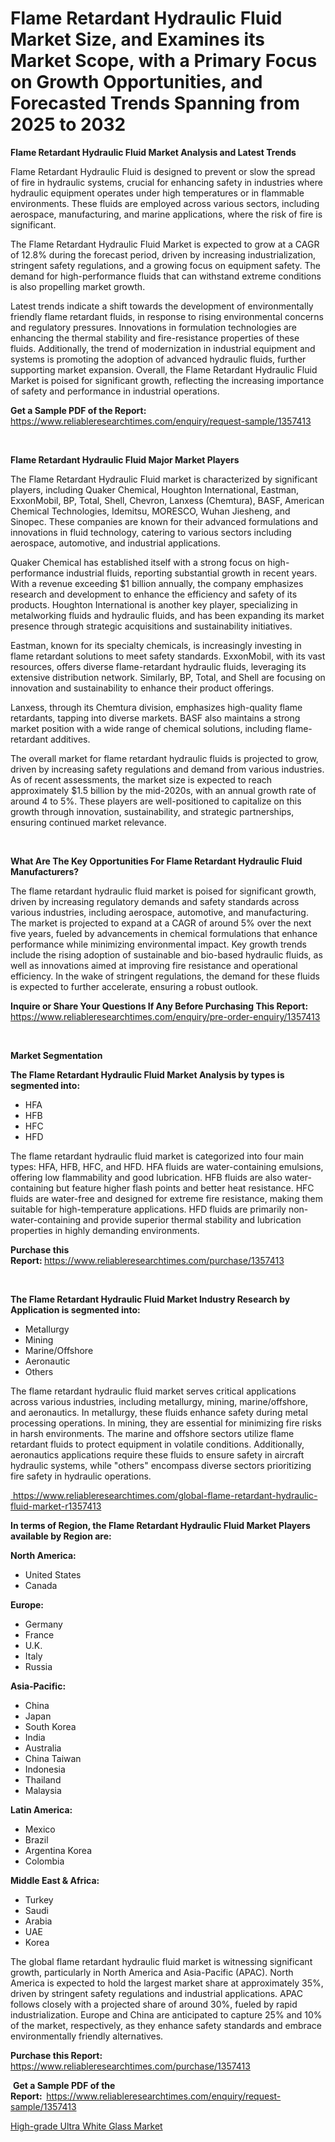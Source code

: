 <p><h1>Flame Retardant Hydraulic Fluid Market Size, and Examines its Market Scope, with a Primary Focus on Growth Opportunities, and Forecasted Trends Spanning from 2025 to 2032</h1></p><p><strong>Flame Retardant Hydraulic Fluid Market Analysis and Latest Trends</strong></p>
<p><p>Flame Retardant Hydraulic Fluid is designed to prevent or slow the spread of fire in hydraulic systems, crucial for enhancing safety in industries where hydraulic equipment operates under high temperatures or in flammable environments. These fluids are employed across various sectors, including aerospace, manufacturing, and marine applications, where the risk of fire is significant. </p><p>The Flame Retardant Hydraulic Fluid Market is expected to grow at a CAGR of 12.8% during the forecast period, driven by increasing industrialization, stringent safety regulations, and a growing focus on equipment safety. The demand for high-performance fluids that can withstand extreme conditions is also propelling market growth. </p><p>Latest trends indicate a shift towards the development of environmentally friendly flame retardant fluids, in response to rising environmental concerns and regulatory pressures. Innovations in formulation technologies are enhancing the thermal stability and fire-resistance properties of these fluids. Additionally, the trend of modernization in industrial equipment and systems is promoting the adoption of advanced hydraulic fluids, further supporting market expansion. Overall, the Flame Retardant Hydraulic Fluid Market is poised for significant growth, reflecting the increasing importance of safety and performance in industrial operations.</p></p>
<p><strong>Get a Sample PDF of the Report:&nbsp;</strong> <a href="https://www.reliableresearchtimes.com/enquiry/request-sample/1357413?utm_campaign=2007&utm_medium=2&utm_source=Github&utm_content=ia&utm_term=01022025&utm_id=flame-retardant-hydraulic-fluid">https://www.reliableresearchtimes.com/enquiry/request-sample/1357413</a></p>
<p>&nbsp;</p>
<p><strong>Flame Retardant Hydraulic Fluid Major Market Players</strong></p>
<p><p>The Flame Retardant Hydraulic Fluid market is characterized by significant players, including Quaker Chemical, Houghton International, Eastman, ExxonMobil, BP, Total, Shell, Chevron, Lanxess (Chemtura), BASF, American Chemical Technologies, Idemitsu, MORESCO, Wuhan Jiesheng, and Sinopec. These companies are known for their advanced formulations and innovations in fluid technology, catering to various sectors including aerospace, automotive, and industrial applications.</p><p>Quaker Chemical has established itself with a strong focus on high-performance industrial fluids, reporting substantial growth in recent years. With a revenue exceeding $1 billion annually, the company emphasizes research and development to enhance the efficiency and safety of its products. Houghton International is another key player, specializing in metalworking fluids and hydraulic fluids, and has been expanding its market presence through strategic acquisitions and sustainability initiatives.</p><p>Eastman, known for its specialty chemicals, is increasingly investing in flame retardant solutions to meet safety standards. ExxonMobil, with its vast resources, offers diverse flame-retardant hydraulic fluids, leveraging its extensive distribution network. Similarly, BP, Total, and Shell are focusing on innovation and sustainability to enhance their product offerings. </p><p>Lanxess, through its Chemtura division, emphasizes high-quality flame retardants, tapping into diverse markets. BASF also maintains a strong market position with a wide range of chemical solutions, including flame-retardant additives.</p><p>The overall market for flame retardant hydraulic fluids is projected to grow, driven by increasing safety regulations and demand from various industries. As of recent assessments, the market size is expected to reach approximately $1.5 billion by the mid-2020s, with an annual growth rate of around 4 to 5%. These players are well-positioned to capitalize on this growth through innovation, sustainability, and strategic partnerships, ensuring continued market relevance.</p></p>
<p>&nbsp;</p>
<p><strong>What Are The Key Opportunities For Flame Retardant Hydraulic Fluid Manufacturers?</strong></p>
<p><p>The flame retardant hydraulic fluid market is poised for significant growth, driven by increasing regulatory demands and safety standards across various industries, including aerospace, automotive, and manufacturing. The market is projected to expand at a CAGR of around 5% over the next five years, fueled by advancements in chemical formulations that enhance performance while minimizing environmental impact. Key growth trends include the rising adoption of sustainable and bio-based hydraulic fluids, as well as innovations aimed at improving fire resistance and operational efficiency. In the wake of stringent regulations, the demand for these fluids is expected to further accelerate, ensuring a robust outlook.</p></p>
<p><strong>Inquire or Share Your Questions If Any Before Purchasing This Report:</strong> <a href="https://www.reliableresearchtimes.com/enquiry/pre-order-enquiry/1357413?utm_campaign=2007&utm_medium=2&utm_source=Github&utm_content=ia&utm_term=01022025&utm_id=flame-retardant-hydraulic-fluid">https://www.reliableresearchtimes.com/enquiry/pre-order-enquiry/1357413</a></p>
<p>&nbsp;</p>
<p><strong>Market Segmentation</strong></p>
<p><strong>The Flame Retardant Hydraulic Fluid Market Analysis by types is segmented into:</strong></p>
<p><ul><li>HFA</li><li>HFB</li><li>HFC</li><li>HFD</li></ul></p>
<p><p>The flame retardant hydraulic fluid market is categorized into four main types: HFA, HFB, HFC, and HFD. HFA fluids are water-containing emulsions, offering low flammability and good lubrication. HFB fluids are also water-containing but feature higher flash points and better heat resistance. HFC fluids are water-free and designed for extreme fire resistance, making them suitable for high-temperature applications. HFD fluids are primarily non-water-containing and provide superior thermal stability and lubrication properties in highly demanding environments.</p></p>
<p><strong>Purchase this Report:&nbsp;</strong><a href="https://www.reliableresearchtimes.com/purchase/1357413?utm_campaign=2007&utm_medium=2&utm_source=Github&utm_content=ia&utm_term=01022025&utm_id=flame-retardant-hydraulic-fluid">https://www.reliableresearchtimes.com/purchase/1357413</a></p>
<p>&nbsp;</p>
<p><strong>The Flame Retardant Hydraulic Fluid Market Industry Research by Application is segmented into:</strong></p>
<p><ul><li>Metallurgy</li><li>Mining</li><li>Marine/Offshore</li><li>Aeronautic</li><li>Others</li></ul></p>
<p><p>The flame retardant hydraulic fluid market serves critical applications across various industries, including metallurgy, mining, marine/offshore, and aeronautics. In metallurgy, these fluids enhance safety during metal processing operations. In mining, they are essential for minimizing fire risks in harsh environments. The marine and offshore sectors utilize flame retardant fluids to protect equipment in volatile conditions. Additionally, aeronautics applications require these fluids to ensure safety in aircraft hydraulic systems, while "others" encompass diverse sectors prioritizing fire safety in hydraulic operations.</p></p>
<p><a href="https://www.reliableresearchtimes.com/global-flame-retardant-hydraulic-fluid-market-r1357413?utm_campaign=2007&utm_medium=2&utm_source=Github&utm_content=ia&utm_term=01022025&utm_id=flame-retardant-hydraulic-fluid">&nbsp;https://www.reliableresearchtimes.com/global-flame-retardant-hydraulic-fluid-market-r1357413</a></p>
<p><strong>In terms of Region, the Flame Retardant Hydraulic Fluid Market Players available by Region are:</strong></p>
<p>
    <p> <strong> North America: </strong>
        <ul>
            <li>United States</li>
            <li>Canada</li>
        </ul>
        </p> 
    <p> <strong> Europe: </strong>
        <ul>
            <li>Germany</li>
            <li>France</li>
            <li>U.K.</li>
            <li>Italy</li>
            <li>Russia</li>
        </ul>
        </p> 
    <p> <strong> Asia-Pacific: </strong>
        <ul>
            <li>China</li>
            <li>Japan</li>
            <li>South Korea</li>
            <li>India</li>
            <li>Australia</li>
            <li>China Taiwan</li>
            <li>Indonesia</li>
            <li>Thailand</li>
            <li>Malaysia</li>
        </ul>
        </p> 
    <p> <strong> Latin America: </strong>
        <ul>
            <li>Mexico</li>
            <li>Brazil</li>
            <li>Argentina Korea</li>
            <li>Colombia</li>
        </ul>
        </p> 
    <p> <strong> Middle East & Africa: </strong>
        <ul>
            <li>Turkey</li>
            <li>Saudi</li>
            <li>Arabia</li>
            <li>UAE</li>
            <li>Korea</li>
        </ul>
    </p>
    </p>
<p><p>The global flame retardant hydraulic fluid market is witnessing significant growth, particularly in North America and Asia-Pacific (APAC). North America is expected to hold the largest market share at approximately 35%, driven by stringent safety regulations and industrial applications. APAC follows closely with a projected share of around 30%, fueled by rapid industrialization. Europe and China are anticipated to capture 25% and 10% of the market, respectively, as they enhance safety standards and embrace environmentally friendly alternatives.</p></p>
<p><strong>Purchase this Report: </strong><a href="https://www.reliableresearchtimes.com/purchase/1357413?utm_campaign=2007&utm_medium=2&utm_source=Github&utm_content=ia&utm_term=01022025&utm_id=flame-retardant-hydraulic-fluid">https://www.reliableresearchtimes.com/purchase/1357413</a></p>
<p>&nbsp;<strong>Get a Sample PDF of the Report:&nbsp;&nbsp;</strong><a href="https://www.reliableresearchtimes.com/enquiry/request-sample/1357413?utm_campaign=2007&utm_medium=2&utm_source=Github&utm_content=ia&utm_term=01022025&utm_id=flame-retardant-hydraulic-fluid">https://www.reliableresearchtimes.com/enquiry/request-sample/1357413</a></p>
<p><strong></strong></p>
<p><p><a href="https://github.com/angelajermaine/Market-Research-Report-List-5/blob/main/high-grade-ultra-white-glass-market.md?utm_campaign=2007&utm_medium=2&utm_source=Github&utm_content=ia&utm_term=01022025&utm_id=flame-retardant-hydraulic-fluid">High-grade Ultra White Glass Market</a></p></p>